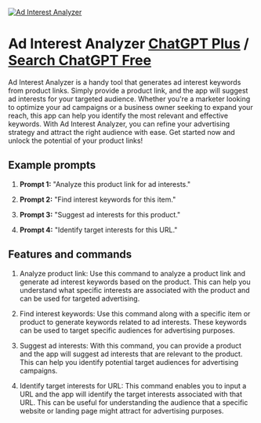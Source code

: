 
[![Ad Interest Analyzer](https://files.oaiusercontent.com/file-Xuh4i0w8csNPVNCeZzKWA3Yk?se=2123-10-17T07%3A00%3A33Z&sp=r&sv=2021-08-06&sr=b&rscc=max-age%3D31536000%2C%20immutable&rscd=attachment%3B%20filename%3Dc142cb2f-afec-416f-9401-aef708fbd5a4.png&sig=nqmq60URUfmv6pAOET3tRMqE1eGRTJFViDBZkkMILdo%3D)](https://chat.openai.com/g/g-25B8D68Ic-ad-interest-analyzer)

# Ad Interest Analyzer [ChatGPT Plus](https://chat.openai.com/g/g-25B8D68Ic-ad-interest-analyzer) / [Search ChatGPT Free](https://gptcall.net/index.html#/?search=Ad%20Interest%20Analyzer)

Ad Interest Analyzer is a handy tool that generates ad interest keywords from product links. Simply provide a product link, and the app will suggest ad interests for your targeted audience. Whether you're a marketer looking to optimize your ad campaigns or a business owner seeking to expand your reach, this app can help you identify the most relevant and effective keywords. With Ad Interest Analyzer, you can refine your advertising strategy and attract the right audience with ease. Get started now and unlock the potential of your product links!

## Example prompts

1. **Prompt 1:** "Analyze this product link for ad interests."

2. **Prompt 2:** "Find interest keywords for this item."

3. **Prompt 3:** "Suggest ad interests for this product."

4. **Prompt 4:** "Identify target interests for this URL."

## Features and commands

1. Analyze product link: Use this command to analyze a product link and generate ad interest keywords based on the product. This can help you understand what specific interests are associated with the product and can be used for targeted advertising.

2. Find interest keywords: Use this command along with a specific item or product to generate keywords related to ad interests. These keywords can be used to target specific audiences for advertising purposes.

3. Suggest ad interests: With this command, you can provide a product and the app will suggest ad interests that are relevant to the product. This can help you identify potential target audiences for advertising campaigns.

4. Identify target interests for URL: This command enables you to input a URL and the app will identify the target interests associated with that URL. This can be useful for understanding the audience that a specific website or landing page might attract for advertising purposes.


